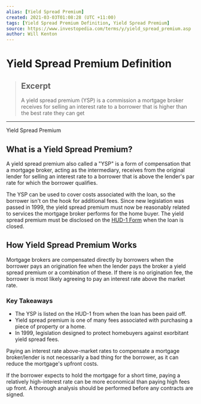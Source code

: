 ```yaml
---
alias: [Yield Spread Premium]
created: 2021-03-03T01:08:28 (UTC +11:00)
tags: [Yield Spread Premium Definition, Yield Spread Premium]
source: https://www.investopedia.com/terms/y/yield_spread_premium.asp
author: Will Kenton
---
```


# Yield Spread Premium Definition

> ## Excerpt
> A yield spread premium (YSP) is a commission a mortgage broker receives for selling an interest rate to a borrower that is higher than the best rate they can get

---

Yield Spread Premium
## What is a Yield Spread Premium?

A yield spread premium also called a "YSP" is a form of compensation that a mortgage broker, acting as the intermediary, receives from the original lender for selling an interest rate to a borrower that is above the lender's par rate for which the borrower qualifies.

The YSP can be used to cover costs associated with the loan, so the borrower isn't on the hook for additional fees. Since new legislation was passed in 1999, the yield spread premium must now be reasonably related to services the mortgage broker performs for the home buyer. The yield spread premium must be disclosed on the [HUD-1 Form](https://www.investopedia.com/terms/h/hud-1.asp) when the loan is closed.

## How Yield Spread Premium Works

Mortgage brokers are compensated directly by borrowers when the borrower pays an origination fee when the lender pays the broker a yield spread premium or a combination of these. If there is no origination fee, the borrower is most likely agreeing to pay an interest rate above the market rate.

### Key Takeaways

-   The YSP is listed on the HUD-1 from when the loan has been paid off.
-   Yield spread premium is one of many fees associated with purchasing a piece of property or a home.
-   In 1999, legislation designed to protect homebuyers against exorbitant yield spread fees. 

Paying an interest rate above-market rates to compensate a mortgage broker/lender is not necessarily a bad thing for the borrower, as it can reduce the mortgage's upfront costs.

If the borrower expects to hold the mortgage for a short time, paying a relatively high-interest rate can be more economical than paying high fees up front. A thorough analysis should be performed before any contracts are signed.
